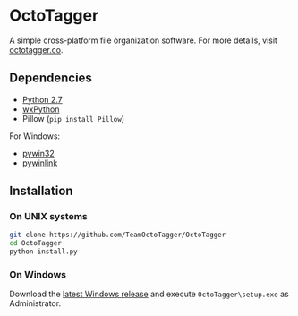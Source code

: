 # OctoTagger
A simple cross-platform file organization software. For more details, visit [octotagger.co](https://octotagger.co/).

## Dependencies

- [Python 2.7](http://www.python.org/downloads)
- [wxPython](http://www.wxpython.org/download.php)
- Pillow (`pip install Pillow`)

For Windows:
- [pywin32](http://sourceforge.net/projects/pywin32/files/pywin32/)
- [pywinlink](https://github.com/TeamOctoTagger/pywinlink)

## Installation

### On UNIX systems
```bash
git clone https://github.com/TeamOctoTagger/OctoTagger
cd OctoTagger
python install.py
```

### On Windows

Download the [latest Windows release](https://github.com/TeamOctoTagger/OctoTagger/releases/latest) and execute `OctoTagger\setup.exe` as Administrator.
